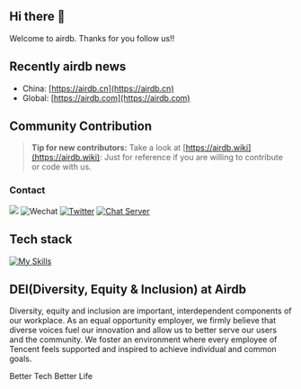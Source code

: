 
## Hi there 👋

Welcome to airdb.  Thanks for you follow us!! 

## Recently airdb news
- China: [https://airdb.cn](https://airdb.cn)
- Global: [https://airdb.com](https://airdb.com)

## Community Contribution

> **Tip for new contributors:**
> Take a look at [https://airdb.wiki](https://airdb.wiki): Just for reference if you are willing to contribute or code with us.


### Contact
![](https://img.shields.io/github/stars/airdb?color=fefb7b&?style=plastic&logo=appveyor)
![Wechat](https://img.shields.io/badge/-xairdb-green?style=flat&logo=Wechat&logoColor=white)
[![Twitter](https://img.shields.io/badge/-Twitter-blue?style=flat&logo=Twitter&logoColor=white)](https://twitter.com/xairdb)
[![Chat Server](https://img.shields.io/badge/chat-discord-7289da.svg)](https://discord.com/invite/Mp4xttEqnF)

## Tech stack
[![My Skills](https://skillicons.dev/icons?i=github,cloudflare,aws,gcp,azure,linux,ubuntu,bash,vim,git,kubernetes,docker,jenkins,nginx,grafana,vscode,nodejs,astro,c,vue,go,lua,unity,ts,py,postgres,redis,raspberrypi,figma,svg,ps,fediverse&perline=10)](https://skillicons.dev)


<!--

**Here are some ideas to get you started:**

🙋‍♀️ A short introduction - what is your organization all about?
🌈 Contribution guidelines - how can the community get involved?
👩‍💻 Useful resources - where can the community find your docs? Is there anything else the community should know?
🍿 Fun facts - what does your team eat for breakfast?
🧙 Remember, you can do mighty things with the power of [Markdown](https://docs.github.com/github/writing-on-github/getting-started-with-writing-and-formatting-on-github/basic-writing-and-formatting-syntax)
-->

## DEI(Diversity, Equity & Inclusion) at Airdb

Diversity, equity and inclusion are important, interdependent components of our workplace. As an equal opportunity employer, we firmly believe that diverse voices fuel our innovation and allow us to better serve our users and the community. We foster an environment where every employee of Tencent feels supported and inspired to achieve individual and common goals.


Better Tech Better Life
